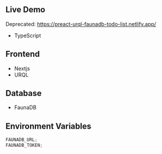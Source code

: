 ## Live Demo

Deprecated: https://preact-urql-faunadb-todo-list.netlify.app/

- TypeScript

## Frontend

- Nextjs
- URQL

## Database

- FaunaDB

## Environment Variables

```js
FAUNADB_URL;
FAUNADB_TOKEN;
```

